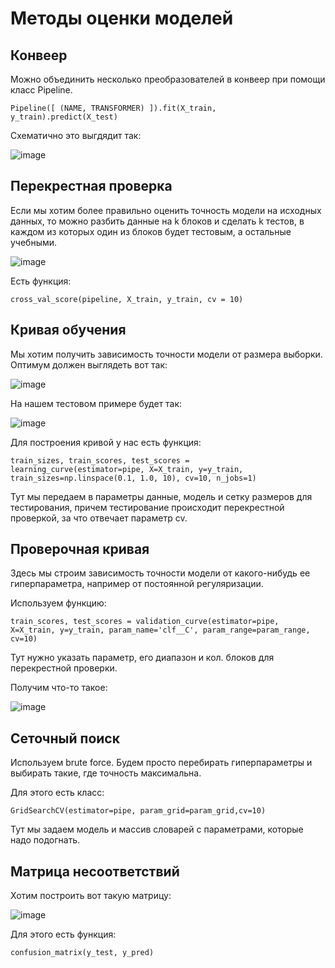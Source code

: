 # Методы оценки моделей

## Конвеер

Можно объединить несколько преобразователей в конвеер при помощи класс Pipeline.

```
Pipeline([ (NAME, TRANSFORMER) ]).fit(X_train, y_train).predict(X_test)
```

Схематично это выгдядит так:

![image](https://user-images.githubusercontent.com/25401699/222958588-ad12be8e-aa58-462d-a397-a09dbc3ca4b2.png)

## Перекрестная проверка

Если мы хотим более правильно оценить точность модели на исходных данных, то
можно разбить данные на k блоков и сделать k тестов, в каждом из которых
один из блоков будет тестовым, а остальные учебными.

![image](https://user-images.githubusercontent.com/25401699/222959194-f1181ad0-a5d3-4568-8cfa-e310bac4800c.png)

Есть функция:

```
cross_val_score(pipeline, X_train, y_train, cv = 10)
```

## Кривая обучения

Мы хотим получить зависимость точности модели от размера выборки.
Оптимум должен выглядеть вот так:

![image](https://user-images.githubusercontent.com/25401699/223056659-ee295e7a-3839-43b6-938f-609780c2fa27.png)

На нашем тестовом примере будет так:

![image](https://user-images.githubusercontent.com/25401699/223056796-9e7dcec9-4136-45d8-b710-c1a18d512ad7.png)

Для построения кривой у нас есть функция:

```
train_sizes, train_scores, test_scores = learning_curve(estimator=pipe, X=X_train, y=y_train, train_sizes=np.linspace(0.1, 1.0, 10), cv=10, n_jobs=1)
```

Тут мы передаем в параметры данные, модель и сетку размеров для тестирования, причем тестирование происходит перекрестной проверкой, за что отвечает параметр cv.

## Проверочная кривая

Здесь мы строим зависимость точности модели от какого-нибудь ее гиперпараметра, например от
постоянной регуляризации.

Используем функцию:

```
train_scores, test_scores = validation_curve(estimator=pipe, X=X_train, y=y_train, param_name='clf__C', param_range=param_range, cv=10)
```

Тут нужно указать параметр, его диапазон и кол. блоков для перекрестной проверки.

Получим что-то такое:

![image](https://user-images.githubusercontent.com/25401699/223059687-6ed4b542-68e4-43de-93f3-10daa2b70328.png)

## Сеточный поиск

Используем brute force. Будем просто перебирать гиперпараметры и выбирать такие, где точность максимальна.

Для этого есть класс:

```
GridSearchCV(estimator=pipe, param_grid=param_grid,cv=10)
```

Тут мы задаем модель и массив словарей с параметрами, которые надо подогнать.

## Матрица несоответствий

Хотим построить вот такую матрицу:

![image](https://user-images.githubusercontent.com/25401699/223067030-20f76683-1ba2-4a38-8736-0e0683d8b3a5.png)

Для этого есть функция:

```
confusion_matrix(y_test, y_pred)
```

